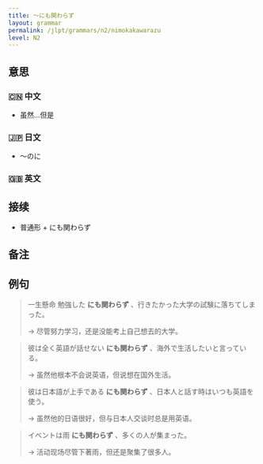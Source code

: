 ```yaml
---
title: 〜にも関わらず
layout: grammar
permalink: /jlpt/grammars/n2/nimokakawarazu
level: N2
---
```


## 意思

### 🇨🇳 中文

- 虽然…但是

### 🇯🇵 日文

- 〜のに

### 🇬🇧 英文


## 接续

- 普通形 + にも関わらず

## 备注


## 例句

> 一生懸命 勉強した **にも関わらず** 、行きたかった大学の試験に落ちてしまった。
>
> → 尽管努力学习，还是没能考上自己想去的大学。

> 彼は全く英語が話せない **にも関わらず** 、海外で生活したいと言っている。
>
> → 虽然他根本不会说英语，但说想在国外生活。

> 彼は日本語が上手である **にも関わらず** 、日本人と話す時はいつも英語を使う。
>
> → 虽然他的日语很好，但与日本人交谈时总是用英语。

> イベントは雨 **にも関わらず** 、多くの人が集まった。
>
> → 活动现场尽管下著雨，但还是聚集了很多人。

